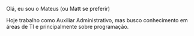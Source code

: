 Olá, eu sou o Mateus (ou Matt se preferir)

Hoje trabalho como Auxiliar Administrativo, mas busco conhecimento em áreas de TI e principalmente sobre programação.


